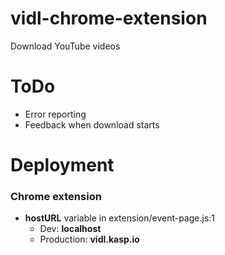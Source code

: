# vidl-chrome-extension
Download YouTube videos

# ToDo
- Error reporting
- Feedback when download starts

# Deployment
### Chrome extension
- **hostURL** variable in extension/event-page.js:1
    - Dev: **localhost**
    - Production: **vidl.kasp.io**
